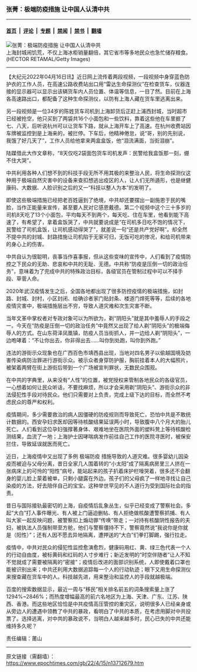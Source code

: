 ### 张菁：极端防疫措施 让中国人认清中共

---

#### [首页](../../../..?n13712679) &nbsp;|&nbsp; [评论](../../../../../epoch-comment?n13712679) &nbsp;|&nbsp; [专题](../../../../../epoch-special?n13712679) &nbsp;|&nbsp; [禁闻](../../../../../epoch-news?n13712679) &nbsp;|&nbsp; [禁书](../../../../../books?n13712679) &nbsp;|&nbsp; [翻墙](https://github.com/gfw-breaker/nogfw/blob/master/README.md?n13712679)


<div><img alt="张菁：极端防疫措施 让中国人认清中共" class="attachment-djy_600_400 size-djy_600_400 wp-post-image" src="https://i.epochtimes.com/assets/uploads/2022/04/id13711809-GettyImages-12-600x359.jpg"/>
<div class="caption">
 上海封城闹饥荒，不仅上海冰柜销量翻倍，其它省市等多地民众也急忙储存粮食。 (HECTOR RETAMAL/Getty Images)
</div></div><hr/><div class="post_content" id="artbody" itemprop="articleBody">
 <!-- article content begin -->
 <p>
  【大纪元2022年04月16日讯】近日网上流传着两段视频，一段视频中身穿蓝色防护衣的工作人员，在高速公路收费站出口用“雷达生命探测仪”在检查货车，仪器连接的显示器可以显示出该辆货车内人员位置、体温等信息，一目了然。目前在上海各高速路出口，都配备了这种生命探测仪，以防有上海人藏在货车里逃离出来。
 </p>
 <p>
  另一段视频是一位34岁的陈姓货车司机到上海卸货后正赶上浦西封城，当时超市已经被抢空，他只买到了两袋共16个小面包和一些饮料，靠着这些他在车里捱了七、八天，后听说杭州可以让货车下路，就从上海开车上了高速。在杭州收费站因车牌被监控到是上海来的，被拦停。下车后，他精神倦怠，说“哥，别的先别说，我饿了好几天了”，工作人员给他拿来两盒盒饭，他“泪流满面，当街泪崩”。
 </p>
 <p>
  陆媒借此大作文章称，“8天仅吃2袋面包货车司机发声：民警给我盒饭那一刻，绷不住大哭”。
 </p>
 <p>
  中共利用各种人们想不到的科技手段无所不用其极的来整治人民，将生命探测仪这种用于极端自然灾害中的设备来查扣想逃出疫区的人，让人们无所遁形，也是继健康码、大数据、人脸识别之后的又一“科技以整人为本”的发明了。
 </p>
 <p>
  即使这些极端措施已经把老百姓逼到了绝境，中共却还要摆出一副施恩于民的嘴脸，当作正能量来宣传，甚至要人民对它感恩戴德。第二个视频中这个三十多岁的司机8天吃了13个小面包，平均每天不到两个，每天吃、住在车里，他看到能下高速了，有希望了，拿着盒饭哭了，中共就要说成是“在司机多日吃不饱的情况下，民警给了司机盒饭，让司机感动得哭了”，就差说一句“还是共产党好啊”。却全然不提中共的封城、封路措施让司机陷于无家可归，无饭可吃的惨况，和给司机带来的身心上的伤害。
 </p>
 <p>
  中共自认为很聪明，丧事当作喜事报，但从这些变味的宣传中，人们看到了疫情防控之下民众的无助、悲哀和中共的无耻、无德。中共称“防疫是压倒一切的政治任务”，意味着为了完成中共的特殊政治目标，各级官员在管制过程中可以不择手段、草菅人命。
 </p>
 <p>
  2020年武汉疫情发生之后，全国各地都出现了很多防控疫情的极端措施，如封路、封城、封村，小区封闭、给确诊者家门贴封条、楼道门焊死等等，后续的各地疫情灾害中，极端措施层出不穷，导致人道灾难和次生灾害不断。
 </p>
 <p>
  当年文革中掌权者对专政对象可以为所欲为，剃“阴阳头”就是其中羞辱人的手段之一。今天在“防疫是压倒一切的政治任务”中竟然又出现了给人剃“阴阳头”的极端侮辱人的方式。在山东荷泽凤凰镇，防疫人员当街抓人，并一边给人剃“阴阳头”，一边咆哮着：“不让你出去，你非得出去……叫你到处跑，叫你到外跑。”
 </p>
 <p>
  违法的游街示众现象也在广西百色市靖西县出现，当地对四名男子以偷越国境及妨害传染病防治罪进行游街示众。被示众者身穿防护服，胸前挂着本人的大幅照片，被架着两臂在街上游街后带到一个广场被宣判罪状，无数民众围观。
 </p>
 <p>
  在中共的字典里，从来没有“人性”的位置，被党授权来管制各地民众的各级官员，一心想着如何让民众听话，不要找麻烦，所以才会采用剃“阴阳头”、游街示众的非法侵犯性手段对待民众。他们只需要对上负责，完成上级下达的目标，而全然不考虑民众的尊严和权利。
 </p>
 <p>
  疫情期间，多少需要救治的病人因僵硬的防疫规则而导致死亡，恐怕中共是不敢统计数据的。西安孕妇求医却因等待核酸结果延误两小时，导致腹中八个月大的胎儿死亡。人们看到这位孕妇强撑著身体、艰难地坐在医院外面的塑料凳上等待核酸检测结果，血流了一地；上海护士因哮喘病发作前往自己工作的医院寻医时，被保安拦住，导致延误就医而死亡。
 </p>
 <p>
  近日，上海疫情中又出现了多例
  <ok href="https://www.epochtimes.com/gb/tag/%E6%9E%81%E7%AB%AF%E9%98%B2%E7%96%AB.html">
   极端防疫
  </ok>
  措施导致的人道灾难。很多婴幼儿因染疫而被迫与父母分离，昔日全家几人围着转的“小太阳”成了隔离病房里三人挤在一张病床上的可怜的“阳性”病号，能站起来的孩子扒着床护栏嚎哭着，很多还不会翻身的婴儿脸上蒙着被单，只剩小腿露在外边。孩子们的父母疯了一样地寻找让自己染疫的方法，好去陪伴自己的宝宝。这种举世罕见的不人道行为受到国际社会的指责。
 </p>
 <p>
  昔日与国际接轨最密切的上海，自疫情后乱象丛生，似乎已经变成了警察社会。多起“大白”打人事件曝光、有人被上门逼迫删帖、有人拒绝做核酸遭警察抓捕、有人叫大家一起反映问题，被警察扣上煽动罪“传唤”带走；一对持有核酸阴性报告的夫妇，被执法人员强制带至方舱，他们与警察僵持不下，警察竟然说“我说你是你就是（阳性）”；还有人因不愿去异地隔离，遭押送的“大白”们拳打脚踢，强行拉走。
 </p>
 <p>
  疫情中，中共对民众的侵犯性监控愈演愈烈，健康码用红、黄、绿三色代表一个人的行动自由度，被标黄码和红码的人寸步难行；新近发明的“时空伴随者”让人不知不觉就成了需要被隔离的“密接”；疫情后改进的面部识别系统，人即使戴着口罩也能被识别出来；中共还利用大数据追踪每一个人的行动轨迹；眼下又用生命探测仪来搜查藏在货车中的人。科技越先进，用来整治和监控人的手段就越极端。
 </p>
 <p>
  百度的搜索数据显示，最近一周与“移民”相关排名前五的词条搜索量上涨了1294%~2846%；而热度增幅最高的前六名地区为上海、天津、广东、江苏、陕西、香港。而这些地区恰恰是中共疫情高压管控的重灾区，说明很多人已经亲身或从旁边人的遭遇中领教了中共的暴政，看明白了中共的本质，在考虑用脚对中共投票了。选择逃离，对中共的暴政说不，当明白人越来越多时，民心已失的中共还能维持多久呢？
 </p>
 <p>
  责任编辑：莆山
 </p>
 <!-- article content end -->
 <div id="below_article_ad">
 </div>
</div>


---

原文链接（需翻墙）：https://www.epochtimes.com/gb/22/4/15/n13712679.htm